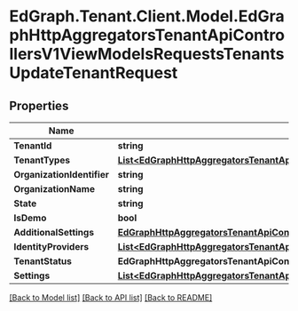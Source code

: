 # EdGraph.Tenant.Client.Model.EdGraphHttpAggregatorsTenantApiControllersV1ViewModelsRequestsTenantsUpdateTenantRequest

## Properties

Name | Type | Description | Notes
------------ | ------------- | ------------- | -------------
**TenantId** | **string** |  | [optional] 
**TenantTypes** | [**List&lt;EdGraphHttpAggregatorsTenantApiControllersV1ViewModelsRequestsTenantsTenantType&gt;**](EdGraphHttpAggregatorsTenantApiControllersV1ViewModelsRequestsTenantsTenantType.md) |  | [optional] 
**OrganizationIdentifier** | **string** |  | [optional] 
**OrganizationName** | **string** |  | [optional] 
**State** | **string** |  | [optional] 
**IsDemo** | **bool** |  | [optional] 
**AdditionalSettings** | [**EdGraphHttpAggregatorsTenantApiControllersV1ViewModelsRequestsTenantsTenantAdditionalSetting**](EdGraphHttpAggregatorsTenantApiControllersV1ViewModelsRequestsTenantsTenantAdditionalSetting.md) |  | [optional] 
**IdentityProviders** | [**List&lt;EdGraphHttpAggregatorsTenantApiControllersV1ViewModelsRequestsTenantsTenantIdentityProviders&gt;**](EdGraphHttpAggregatorsTenantApiControllersV1ViewModelsRequestsTenantsTenantIdentityProviders.md) |  | [optional] 
**TenantStatus** | **EdGraphHttpAggregatorsTenantApiControllersV1ViewModelsRequestsTenantsTenantStatus** |  | [optional] 
**Settings** | [**List&lt;EdGraphHttpAggregatorsTenantApiControllersV1ViewModelsRequestsTenantsTenantSetting&gt;**](EdGraphHttpAggregatorsTenantApiControllersV1ViewModelsRequestsTenantsTenantSetting.md) |  | [optional] 

[[Back to Model list]](../README.md#documentation-for-models) [[Back to API list]](../README.md#documentation-for-api-endpoints) [[Back to README]](../README.md)

